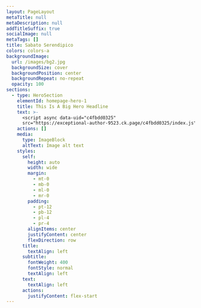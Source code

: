 ```yaml
---
layout: PageLayout
metaTitle: null
metaDescription: null
addTitleSuffix: true
socialImage: null
metaTags: []
title: Sabato Serendipico
colors: colors-a
backgroundImage:
  url: /images/bg2.jpg
  backgroundSize: cover
  backgroundPosition: center
  backgroundRepeat: no-repeat
  opacity: 100
sections:
  - type: HeroSection
    elementId: homepage-hero-1
    title: This Is A Big Hero Headline
    text: >-
      <script async data-uid="c4fbdd0325"
      src="https://exceptional-author-9523.ck.page/c4fbdd0325/index.js"></script>
    actions: []
    media:
      type: ImageBlock
      altText: Image alt text
    styles:
      self:
        height: auto
        width: wide
        margin:
          - mt-0
          - mb-0
          - ml-0
          - mr-0
        padding:
          - pt-12
          - pb-12
          - pl-4
          - pr-4
        alignItems: center
        justifyContent: center
        flexDirection: row
      title:
        textAlign: left
      subtitle:
        fontWeight: 400
        fontStyle: normal
        textAlign: left
      text:
        textAlign: left
      actions:
        justifyContent: flex-start
---
```


<script async data-uid="c4fbdd0325" src="https://exceptional-author-9523.ck.page/c4fbdd0325/index.js"></script>